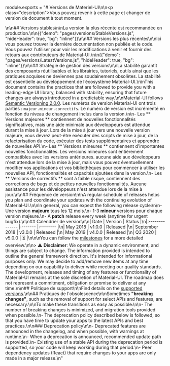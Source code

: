 module.exports = "# Versions de Materiel-UI\n\n<p class=\"description\">Vous pouvez revenir à cette page et changer de version de document à tout moment.</p>\n\n## Versions stables\n\nLa version la plus récente est recommandée en production.\n\n{{\"demo\": \"pages/versions/StableVersions.js\", \"hideHeader\": true, \"bg\": \"inline\"}}\n\n## Versions les plus récentes\n\nIci vous pouvez trouver la dernière documentation non publiée et le code. Vous pouvez l'utiliser pour voir les modifications à venir et fournir des retours aux contributeurs de Material-UI.\n\n{{\"demo\": \"pages/versions/LatestVersions.js\", \"hideHeader\": true, \"bg\": \"inline\"}}\n\n## Stratégie de gestion des versions\n\nLa stabilité garantit des composants réutilisables et les librairies, tutoriels, outils ainsi que les pratiques acquises ne deviennes pas soudainement obsolètes. La stabilité est essentielle au développement de l’écosystème Material-UI.\n\nThis document contains the practices that are followed to provide you with a leading-edge UI library, balanced with stability, ensuring that future changes are always introduced in a predictable way.\n\nMaterial-UI follows [Semantic Versioning 2.0.0](https://semver.org/). Les numéros de version Material-UI ont trois parties : `majeur.mineur.correctifs`. Le numéro de version est incrémenté en fonction du niveau de changement inclus dans la version.\n\n- Les ** Versions majeures ** contiennent de nouvelles fonctionnalités significatives, mais une aide minimale aux développeurs est attendue durant la mise à jour. Lors de la mise à jour vers une nouvelle version majeure, vous devrez peut-être exécuter des scripts de mise à jour, de la refactorisation du code, exécuter des tests supplémentaires et apprendre de nouvelles API.\n- Les ** Versions mineures ** contiennent d'importantes nouvelles fonctionnalités. Les versions mineures sont entièrement compatibles avec les versions antérieures. aucune aide aux développeurs n'est attendue lors de la mise à jour, mais vous pouvez éventuellement modifier vos applications et vos bibliothèques pour commencer à utiliser les nouvelles API, fonctionnalités et capacités ajoutées dans la version.\n- Les ** Versions de correctifs ** sont à faible risque, contiennent des corrections de bugs et de petites nouvelles fonctionnalités. Aucune assistance pour les développeurs n'est attendue lors de la mise à jour.\n\n## Fréquence de version\n\nA regular schedule of releases helps you plan and coordinate your updates with the continuing evolution of Material-UI.\n\nIn general, you can expect the following release cycle:\n\n- Une version **majeure** tous les 12 mois.\n- 1-3 **mineur** versions pour chaque version majeure.\n- A **patch** release every week (anytime for urgent bugfix).\n\n## Calendrier de version\n\n| Date           | Version | Status   |\n|:-------------- |:------- |:-------- |\n| May 2018       | v1.0.0  | Released |\n| September 2018 | v3.0.0  | Released |\n| May 2019       | v4.0.0  | Released |\n| Q3 2020        | v5.0.0  | ⏳        |\n\n\nYou can follow the [milestones](https://github.com/Foso/material-ui/milestones) for a more detailed overview.\n\n> ⚠️ **Disclaimer**: We operate in a dynamic environment, and things are subject to change. The information provided is intended to outline the general framework direction. It's intended for informational purposes only. We may decide to add/remove new items at any time depending on our capability to deliver while meeting our quality standards. The development, releases and timing of any features or functionality of Material-UI remains at the sole discretion of Material-UI. The roadmap does not represent a commitment, obligation or promise to deliver at any time.\n\n## Politique de support\n\nFind details on the [supported versions](/getting-started/support/#supported-versions).\n\n## Pratiques de l'obsolescence\n\nSometimes **\"breaking changes\"**, such as the removal of support for select APIs and features, are necessary.\n\nTo make these transitions as easy as possible:\n\n- The number of breaking changes is minimized, and migration tools provided when possible.\n- The deprecation policy described below is followed, so that you have time to update your apps to the latest APIs and best practices.\n\n### Deprecation policy\n\n- Deprecated features are announced in the changelog, and when possible, with warnings at runtime.\n- When a deprecation is announced, recommended update path is provided.\n- Existing use of a stable API during the deprecation period is supported, so your code will keep working during that period.\n- Peer dependency updates (React) that require changes to your apps are only made in a major release.\n"